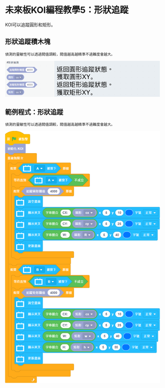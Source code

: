 # 未來板KOI編程教學5：形狀追蹤

KOI可以追蹤圓形和矩形。

## 形狀追蹤積木塊

    偵測的靈敏性可以透過閥值調較，閥值越高越精準不過難度會越大。

![](./images/koi_shape.png)

## 範例程式：形狀追蹤

    偵測的靈敏性可以透過閥值調較，閥值越高越精準不過難度會越大。

![](./images/koi_shape_code.png)
